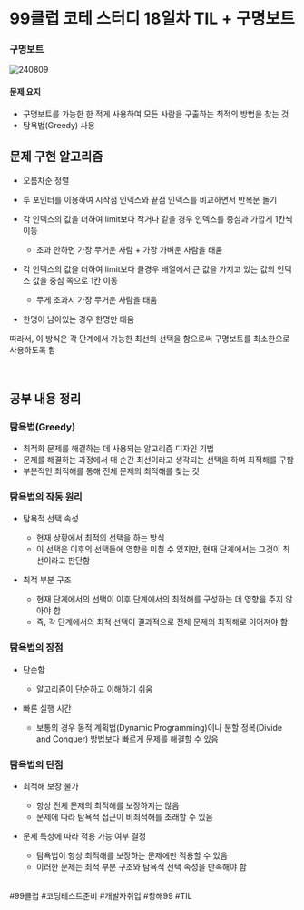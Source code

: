 # 99클럽 코테 스터디 18일차 TIL + 구명보트

### 구명보트

![240809](https://github.com/user-attachments/assets/1ba0506a-7152-4a75-8e2e-fa33c3d9bf59)

#### 문제 요지
- 구명보트를 가능한 한 적게 사용하여 모든 사람을 구출하는 최적의 방법을 찾는 것
- 탐욕법(Greedy) 사용

## 문제 구현 알고리즘
- 오름차순 정렬
- 투 포인터를 이용하여 시작점 인덱스와 끝점 인덱스를 비교하면서 반복문 돌기
- 각 인덱스의 값을 더하여 limit보다 작거나 같을 경우 인덱스를 중심과 가깝게 1칸씩 이동

    - 초과 안하면 가장 무거운 사람 + 가장 가벼운 사람을 태움

- 각 인덱스의 값을 더하여 limit보다 클경우 배열에서 큰 값을 가지고 있는 값의 인덱스 값을 중심 쪽으로 1칸 이동

    - 무게 초과시 가장 무거운 사람을 태움

- 한명이 남아있는 경우 한명만 태움

따라서, 이 방식은 각 단계에서 가능한 최선의 선택을 함으로써 구명보트를 최소한으로 사용하도록 함


<br>

## 공부 내용 정리

### 탐욕법(Greedy)
- 최적화 문제를 해결하는 데 사용되는 알고리즘 디자인 기법
- 문제를 해결하는 과정에서 매 순간 최선이라고 생각되는 선택을 하여 최적해를 구함
- 부분적인 최적해를 통해 전체 문제의 최적해를 찾는 것

### 탐욕법의 작동 원리
- 탐욕적 선택 속성

    - 현재 상황에서 최적의 선택을 하는 방식
    - 이 선택은 이후의 선택들에 영향을 미칠 수 있지만, 현재 단계에서는 그것이 최선이라고 판단함

- 최적 부분 구조

    - 현재 단계에서의 선택이 이후 단계에서의 최적해를 구성하는 데 영향을 주지 않아야 함
    - 즉, 각 단계에서의 최적 선택이 결과적으로 전체 문제의 최적해로 이어져야 함

### 탐욕법의 장점
 - 단순함
 
    - 알고리즘이 단순하고 이해하기 쉬움

- 빠른 실행 시간

    - 보통의 경우 동적 계획법(Dynamic Programming)이나 분할 정복(Divide and Conquer) 방법보다 빠르게 문제를 해결할 수 있음

### 탐욕법의 단점
- 최적해 보장 불가
    
    - 항상 전체 문제의 최적해를 보장하지는 않음
    - 문제에 따라 탐욕적 접근이 비최적해를 초래할 수 있음

- 문제 특성에 따라 적용 가능 여부 결정

    - 탐욕법이 항상 최적해를 보장하는 문제에만 적용할 수 있음
    - 이러한 문제는 최적 부분 구조와 탐욕적 선택 속성을 만족해야 함

<br>
#99클럽 #코딩테스트준비 #개발자취업 #항해99 #TIL
